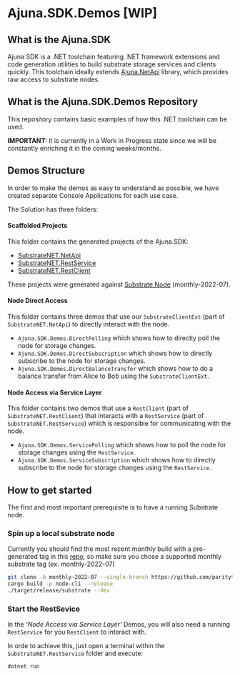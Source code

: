 # Ajuna.SDK.Demos [WIP]

## What is the Ajuna.SDK
Ajuna SDK is a .NET toolchain featuring .NET framework extensions and code generation utilities to build substrate storage services and clients quickly. This toolchain ideally extends [Ajuna.NetApi](https://github.com/ajuna-network/Ajuna.NetApi) library, which provides raw access to substrate nodes.

## What is the Ajuna.SDK.Demos Repository
This repository contains basic examples of how this .NET toolchain can be used. 

**IMPORTANT:** it is currently in a Work in Progress state since we will be constantly enriching it in the coming weeks/months.

## Demos Structure

In order to make the demos as easy to understand as possible, we have created separate Console Applications for each use case. 

The Solution has three folders:

#### Scaffolded Projects 

This folder contains the generated projects of the Ajuna.SDK:
- [SubstrateNET.NetApi](https://github.com/ajuna-network/Ajuna.SDK#ajunanetapiext)
- [SubstrateNET.RestService](https://github.com/ajuna-network/Ajuna.SDK#ajunarestservice)
- [SubstrateNET.RestClient](https://github.com/ajuna-network/Ajuna.SDK#ajunarestclient)

These projects were generated against [Substrate Node](https://github.com/paritytech/substrate) (monthly-2022-07).

#### Node Direct Access
This folder contains three demos that use our `SubstrateClientExt` (part of `SubstrateNET.NetApi`) to directly interact with the node.

- `Ajuna.SDK.Demos.DirectPolling` which shows how to directly poll the node for storage changes.
- `Ajuna.SDK.Demos.DirectSubscription` which shows how to directly subscribe to the node for storage changes.
- `Ajuna.SDK.Demos.DirectBalanceTransfer` which shows how to do a balance transfer from Alice to Bob using the `SubstrateClientExt`. 

#### Node Access via Service Layer
This folder contains two demos that use a `RestClient` (part of `SubstrateNET.RestClient`) that interacts with a `RestService` (part of `SubstrateNET.RestService`) which is responsible for communicating with the node.

- `Ajuna.SDK.Demos.ServicePolling` which shows how to poll the node for storage changes using the `RestService`.
- `Ajuna.SDK.Demos.ServiceSubscription` which shows how to directly subscribe to the node for storage changes using the `RestService`.


## How to get started 

The first and most important prerequisite is to have a running Substrate node.  

### Spin up a local substrate node
Currently you should find the most recent monthly build with a pre-generated tag in this [repo](https://github.com/paritytech/substrate), so make sure you chose a supported monthly substrate tag (ex. monthly-2022-07)

```bash
git clone -b monthly-2022-07 --single-branch https://github.com/paritytech/substrate.git
cargo build -p node-cli --release
./target/release/substrate --dev
```

### Start the RestSevice

In the _'Node Access via Service Layer'_ Demos, you will also need a running `RestService` for you `RestClient` to interact with.  

In orde to achieve this, just open a terminal within the  `SubstrateNET.RestService` folder and execute:

```bash
dotnet run
```



